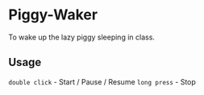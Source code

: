 # Piggy-Waker
To wake up the lazy piggy sleeping in class.

## Usage
`double click` - Start / Pause / Resume
`long press` - Stop
